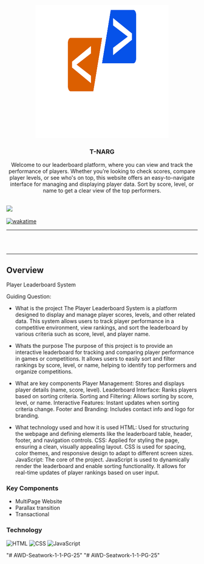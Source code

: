 <a name="readme-top">

<br/>

<br />
<div align="center">
  <a href="https://github.com/Tnarg27/">
  <!-- TODO: If you want to add logo or banner you can add it here -->
    <img src="./assets/img/logo.png" alt="T-NARG" width="350" height="350">
  </a>
<!-- TODO: Change Title to the name of the title of your Project -->
  <h3 align="center">T-NARG</h3>
</div>
<!-- TODO: Make a short description -->
<div align="center">
  Welcome to our leaderboard platform, where you can view and track the performance of players. Whether you’re looking to check scores, compare player levels, or see who's on top, this website offers an easy-to-navigate interface for managing and displaying player data. Sort by score, level, or name to get a clear view of the top performers.
</div>

<br />

<!-- TODO: Change the zyx-0314 into your github username  -->
<!-- TODO: Change the WD-Template-Project into the same name of your folder -->
![](https://visit-counter.vercel.app/counter.png?page=Tnarg27/AWD-SEATWORK-1-1-PG-25)

[![wakatime](https://wakatime.com/badge/user/018dd99a-4985-4f98-8216-6ca6fe2ce0f8/project/63501637-9a31-42f0-960d-4d0ab47977f8.svg)](https://wakatime.com/badge/user/018dd99a-4985-4f98-8216-6ca6fe2ce0f8/project/63501637-9a31-42f0-960d-4d0ab47977f8)

---

<br />
<br />

---

## Overview

<!-- TODO: To be changed -->
<!-- The following are just sample -->
Player Leaderboard System

Guiding Question:
- What is the project
  The Player Leaderboard System is a platform designed to display and manage player scores, levels, and other related data. This system allows users to track player performance in a competitive environment, view rankings, and sort the leaderboard by various criteria such as score, level, and player name.

- Whats the purpose
  The purpose of this project is to provide an interactive leaderboard for tracking and comparing player performance in games or competitions. It allows users to easily sort and filter rankings by score, level, or name, helping to identify top performers and organize competitions.

- What are key components
  Player Management: Stores and displays player details (name, score, level).
  Leaderboard Interface: Ranks players based on sorting criteria.
  Sorting and Filtering: Allows sorting by score, level, or name.
  Interactive Features: Instant updates when sorting criteria change.
  Footer and Branding: Includes contact info and logo for branding.

- What technology used and how it is used
  HTML: Used for structuring the webpage and defining elements like the leaderboard table, header, footer, and navigation controls.
  CSS: Applied for styling the page, ensuring a clean, visually appealing layout. CSS is used for spacing, color themes, and responsive design to adapt to different screen sizes.
  JavaScript: The core of the project. JavaScript is used to dynamically render the leaderboard and enable sorting functionality. It allows for real-time updates of player rankings based on user input.

### Key Components
<!-- TODO: List of Key Components -->
<!-- The following are just sample -->
- MultiPage Website
- Parallax transition
- Transactional

### Technology
<!-- TODO: List of Technology Used -->
![HTML](https://img.shields.io/badge/HTML-E34F26?style=for-the-badge&logo=html5&logoColor=white)
![CSS](https://img.shields.io/badge/CSS-1572B6?style=for-the-badge&logo=css3&logoColor=white)
![JavaScript](https://img.shields.io/badge/JavaScript-F7DF1E?style=for-the-badge&logo=javascript&logoColor=white)

"# AWD-Seatwork-1-1-PG-25" 
"# AWD-Seatwork-1-1-PG-25" 
